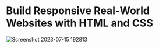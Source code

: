 # Build Responsive Real-World Websites with HTML and CSS

![Screenshot 2023-07-15 192813](https://github.com/YousefMaher179/Kalbonyan-Elmarsos/assets/106788176/ca3e38c5-1cc3-4b3d-a8c1-eb5c18b5e0f0)

